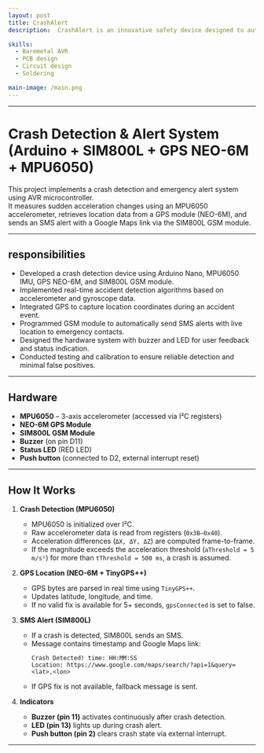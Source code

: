 ```yaml
---
layout: post
title: CrashAlert
description:  CrashAlert is an innovative safety device designed to automatically contact first responders in the event of a car accident. The system eliminates the need for the victim to call for help by instantly transmitting an emergency alert once a crash is detected. Equipped with a built-in GPS module, CrashAlert accurately pinpoints the location of the incident, ensuring that responders can reach the scene as quickly as possible. The device also features an independent battery system to maintain reliable operation even if the vehicle’s power supply is disrupted. This project integrates of sensors, AVR microcontroller, and GPS communication to enhance road safety and emergency response efficiency.

skills: 
  - Baremetal AVR
  - PCB design
  - Circuit design
  - Soldering

main-image: /main.png
---
```




---
#  Crash Detection & Alert System (Arduino + SIM800L + GPS NEO-6M + MPU6050)

This project implements a crash detection and emergency alert system using AVR microcontroller.  
It measures sudden acceleration changes using an MPU6050 accelerometer, retrieves location data from a GPS module (NEO-6M), and sends an SMS alert with a Google Maps link via the SIM800L GSM module.

---

## responsibilities
- Developed a crash detection device using Arduino Nano, MPU6050 IMU, GPS NEO-6M, and SIM800L GSM module.
- Implemented real-time accident detection algorithms based on accelerometer and gyroscope data.
- Integrated GPS to capture location coordinates during an accident event.
- Programmed GSM module to automatically send SMS alerts with live location to emergency contacts.
- Designed the hardware system with buzzer and LED for user feedback and status indication.
- Conducted testing and calibration to ensure reliable detection and minimal false positives.
---

##  Hardware 

- **MPU6050** – 3-axis accelerometer (accessed via I²C registers)
- **NEO-6M GPS Module**
- **SIM800L GSM Module**
- **Buzzer** (on pin D11)
- **Status LED** (RED LED)
- **Push button** (connected to D2, external interrupt reset)


---

##  How It Works

1. **Crash Detection (MPU6050)**  
   - MPU6050 is initialized over I²C.  
   - Raw accelerometer data is read from registers (`0x3B–0x40`).  
   - Acceleration differences (`ΔX, ΔY, ΔZ`) are computed frame-to-frame.  
   - If the magnitude exceeds the acceleration threshold (`aThreshold = 5 m/s²`) for more than `tThreshold = 500 ms`, a crash is assumed.

2. **GPS Location (NEO-6M + TinyGPS++)**  
   - GPS bytes are parsed in real time using `TinyGPS++`.  
   - Updates latitude, longitude, and time.  
   - If no valid fix is available for 5+ seconds, `gpsConnected` is set to false.

3. **SMS Alert (SIM800L)**  
   - If a crash is detected, SIM800L sends an SMS.  
   - Message contains timestamp and Google Maps link:  
     ```
     Crash Detected! time: HH:MM:SS 
     Location: https://www.google.com/maps/search/?api=1&query=<lat>,<lon>
     ```
   - If GPS fix is not available, fallback message is sent.

4. **Indicators**  
   - **Buzzer (pin 11)** activates continuously after crash detection.  
   - **LED (pin 13)** lights up during crash alert.  
   - **Push button (pin 2)** clears crash state via external interrupt.

---




